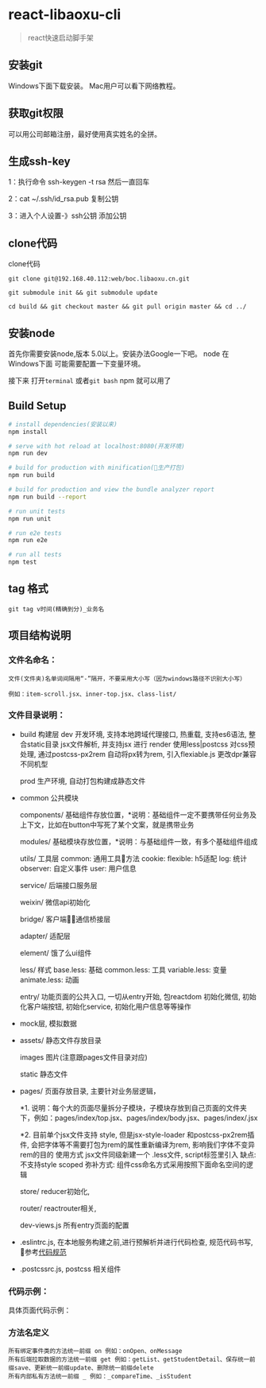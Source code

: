 # react-libaoxu-cli

> react快速启动脚手架

## 安装git

Windows下面下载安装。
Mac用户可以看下网络教程。

## 获取git权限

可以用公司邮箱注册，最好使用真实姓名的全拼。

## 生成ssh-key

1：执行命令 ssh-keygen -t rsa 然后一直回车

2：cat ~/.ssh/id_rsa.pub 复制公钥

3：进入个人设置-》ssh公钥 添加公钥

## clone代码

clone代码

``` git
git clone git@192.168.40.112:web/boc.libaoxu.cn.git

git submodule init && git submodule update

cd build && git checkout master && git pull origin master && cd ../

```
## 安装node

首先你需要安装node,版本 5.0以上。安装办法Google一下吧。
node 在Windows下面 可能需要配置一下变量环境。

接下来 打开`terminal` 或者`git bash` npm 就可以用了


## Build Setup

``` bash
# install dependencies(安装以来)
npm install

# serve with hot reload at localhost:8080(开发环境)
npm run dev

# build for production with minification(生产打包)
npm run build

# build for production and view the bundle analyzer report
npm run build --report

# run unit tests
npm run unit

# run e2e tests
npm run e2e

# run all tests
npm test
```

## tag 格式

``` git
git tag v时间(精确到分)_业务名
```

## 项目结构说明

### 文件名命名：

	文件(文件夹)名单词间隔用“-”隔开，不要采用大小写（因为windows路径不识别大小写）

	例如：item-scroll.jsx、inner-top.jsx、class-list/

### 文件目录说明：

- build 构建层
	dev 开发环境, 
		支持本地跨域代理接口, 热重载, 支持es6语法, 整合static目录
		jsx文件解析, 并支持jsx 进行 render
		使用less|postcss 对css预处理, 通过postcss-px2rem 自动将px转为rem, 引入flexiable.js 更改dpr兼容不同机型

	prod 生产环境, 自动打包构建成静态文件

- common 公共模块

	components/ 基础组件存放位置，*说明：基础组件一定不要携带任何业务及上下文，比如在button中写死了某个文案，就是携带业务

	modules/ 基础模块存放位置，*说明：与基础组件一致，有多个基础组件组成

	utils/ 工具层
		common: 通用工具方法
		cookie: 
		flexible: h5适配
		log: 统计
		observer: 自定义事件
		user: 用户信息

	service/ 后端接口服务层

	weixin/ 微信api初始化

	bridge/ 客户端通信桥接层

	adapter/ 适配层

	element/ 饿了么ui组件
	
	less/ 样式
		base.less: 基础
		common.less: 工具
		variable.less: 变量
		animate.less: 动画

	entry/ 功能页面的公共入口, 一切从entry开始, 包reactdom 初始化微信, 初始化客户端按钮, 初始化service, 初始化用户信息等等操作

- mock层, 模拟数据

- assets/ 静态文件存放目录

	images 图片(注意跟pages文件目录对应)

	static 静态文件

- pages/ 页面存放目录, 主要针对业务层逻辑，

	*1. 说明：每个大的页面尽量拆分子模块，子模块存放到自己页面的文件夹下，例如：pages/index/top.jsx、pages/index/body.jsx、pages/index/.jsx

	*2. 目前单个jsx文件支持 style, 但是jsx-style-loader 和postcss-px2rem插件, 会把字体等不需要打包为rem的属性重新编译为rem, 影响我们字体不变异rem的目的
		使用方式 jsx文件同级新建一个 .less文件, script标签里引入
		缺点: 不支持style scoped
		弥补方式: 组件css命名方式采用按照下面命名空间的逻辑

	store/  reducer初始化, 

	router/ reactrouter相关,

	dev-views.js 所有entry页面的配置

- .eslintrc.js, 在本地服务构建之前,进行预解析并进行代码检查, 规范代码书写, 参考[代码规范](http://eslint.org/docs/rules/)

- .postcssrc.js, postcss 相关组件


### 代码示例：


具体页面代码示例：

### 方法名定义

	所有绑定事件类的方法统一前缀 on 例如：onOpen、onMessage
	所有后端拉取数据的方法统一前缀 get 例如：getList、getStudentDetail、保存统一前缀save、更新统一前缀update、删除统一前缀delete
	所有内部私有方法统一前缀 _ 例如：_compareTime、_isStudent

